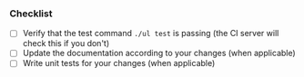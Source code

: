 <!--
Thank you for submitting a PR to Ulauncher!

Please read our contribution instructions if you haven't:
https://github.com/Ulauncher/Ulauncher#code-contribution

Explain the changes in this PR and link to related issue(s) if applicable

NOTE THAT OUR WORK AT THIS TIME IS FOCUSED ON THE v6 branch https://github.com/Ulauncher/Ulauncher/tree/v6
This is where we want contributions. We won't make more v5 releases unless it's critical fixes.
-->

### Checklist
- [ ] Verify that the test command `./ul test` is passing (the CI server will check this if you don't)
- [ ] Update the documentation according to your changes (when applicable)
- [ ] Write unit tests for your changes (when applicable)
